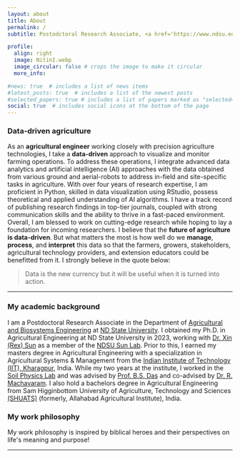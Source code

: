 ```yaml
---
layout: about
title: About
permalink: /
subtitle: Postodctoral Research Associate, <a href='https://www.ndsu.edu/'>ND State University</a>. 1231 Ladd Hall, Albrecht Blvd., Fargo, ND 58102, USA

profile:
  align: right
  image: NitinI.webp
  image_circular: false # crops the image to make it circular
  more_info:

#news: true  # includes a list of news items
#latest_posts: true  # includes a list of the newest posts
#selected_papers: true # includes a list of papers marked as "selected={true}"
social: true  # includes social icons at the bottom of the page
---
```


### **Data-driven** agriculture

As an **agricultural engineer** working closely with precision agriculture technologies, I take a **data-driven** approach to visualize and monitor farming operations. To address these operations, I integrate advanced data analytics and artificial intelligence (AI) approaches with the data obtained from various ground and aerial-robots to address in-field and site-specific tasks in agriculture. With over four years of research expertise, I am proficient in Python, skilled in data visualization using RStudio, possess theoretical and applied understanding of AI algorithms. I have a track record of publishing research findings in top-tier journals, coupled with strong communication skills and the ability to thrive in a fast-paced environment. Overall, I am blessed to work on cutting-edge research while hoping to lay a foundation for incoming researchers. I believe that the **future of agriculture is data-driven**. But what matters the most is how well do we **manage**, **process**, and **interpret** this data so that the farmers, growers, stakeholders, agricultural technology providers, and extension educators could be benefitted from it. I strongly believe in the quote below:

> Data is the new currency but it will be useful when it is turned into action.

---

### My **academic** background

I am a Postdoctoral Research Associate in the Department of [Agricultural and Biosystems Engineering](https://www.ndsu.edu/aben/) at [ND State University](https://www.ndsu.edu/). I obtained my Ph.D. in Agricultural Engineering at ND State University in 2023, working with [Dr. Xin (Rex) Sun](https://www.ndsu.edu/aben/faculty_staff/dr_xin_rex_sun/) as a member of the [NDSU Sun Lab](https://sites.google.com/view/ndsusunslab). Prior to this, I earned my masters degree in Agricultural Engineering with a specialization in Agricultural Systems & Management from the [Indian Institute of Technology (IIT), Kharagpur](https://www.iitkgp.ac.in/), India. While my two years at the institute, I worked in the [Soil Physics Lab](https://www.iitkgp.ac.in/department/AG/faculty/ag-bsdas) and was advised by [Prof. B.S. Das](https://scholar.google.co.in/citations?hl=en&user=oEvfFMYAAAAJ&view_op=list_works&sortby=pubdate) and co-advised by [Dr. R. Machavaram](https://sites.google.com/site/rajendramachavaram/). I also hold a bachelors degree in Agricultural Engineering from Sam Higginbottom University of Agriculture, Technology and Sciences [(SHUATS)](https://shuats.edu.in/) (formerly, Allahabad Agricultural Institute), India.

### My work **philosophy**

My work philosophy is inspired by biblical heroes and their perspectives on life's meaning and purpose!

---

